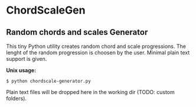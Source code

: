# ChordScaleGen
## Random chords and scales Generator

This tiny Python utility creates random chord and scale progressions.
The lenght of the random progression is choosen by the user.
Minimal plain text support is given.

**Unix usage:**

    $ python chordscale-generator.py

Plain text files will be dropped here in the working dir (TODO: custom folders).

